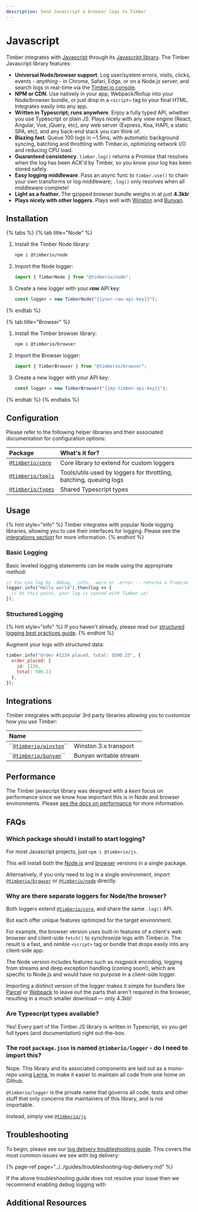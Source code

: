 ```yaml
---
description: Send Javascript & browser logs to Timber
---
```


# Javascript

Timber integrates with [Javascript](https://en.wikipedia.org/wiki/JavaScript) through its [Javascript library](https://github.com/timberio/timber-js). The Timber Javascript library features:

* **Universal Node/browser support**. Log user/system errors, visits, clicks, events - _anything_ - in Chrome, Safari, Edge, or on a Node.js server, and search logs in real-time via the [Timber.io console](https://timber.io/).
* **NPM or CDN**. Use natively in your app, Webpack/Rollup into your Node/browser bundle, or just drop in a `<script>` tag to your final HTML. Integrates easily into any app.
* **Written in Typescript; runs anywhere**. Enjoy a fully typed API, whether you use Typescript or plain JS. Plays nicely with any view engine \(React, Angular, Vue, jQuery, etc\), any web server \(Express, Koa, HAPI, a static SPA, etc\), and any back-end stack you can think of.
* **Blazing fast**. Queue 100 logs in ~1.5ms, with automatic background syncing, batching and throttling with Timber.io, optimizing network I/O and reducing CPU load.
* **Guaranteed consistency**. `timber.log()` returns a Promise that resolves when the log has been ACK'd by Timber, so you know your log has been stored safely.
* **Easy logging middleware**. Pass an async func to `timber.use()` to chain your own transforms or log middleware; `.log()` only resolves when all middleware complete!
* **Light as a feather.** The gzipped browser bundle weighs in at just **4.3kb**!
* **Plays nicely with other loggers**. Plays well with [Winston](https://github.com/timberio/timber-js/blob/master/packages/winston) and [Bunyan](https://github.com/timberio/timber-js/blob/master/packages/bunyan).

## Installation

{% tabs %}
{% tab title="Node" %}
1. Install the Timber Node library:  


   ```bash
   npm i @timberio/node
   ```

2. Import the Node logger:  


   ```javascript
   import { TimberNode } from "@timberio/node";
   ```

3. Create a new logger with your _**raw**_ API key:  


   ```javascript
   const logger = new TimberNode("{{your-raw-api-key}}");
   ```
{% endtab %}

{% tab title="Browser" %}
1. Install the Timber browser library:  


   ```bash
   npm i @timberio/browser
   ```

2. Import the Browser logger:  


   ```javascript
   import { TimberBrowser } from "@timberio/browser";
   ```

3. Create a new logger with your API key:  


   ```javascript
   const logger = new TimberBrowser("{{my-timber-api-key}}");
   ```
{% endtab %}
{% endtabs %}

## Configuration

Please refer to the following helper libraries and their associated documentation for configuration options:

| Package | What's it for? |
| :--- | :--- |
| [`@timberio/core`](https://github.com/timberio/timber-js/blob/master/packages/core) | Core library to extend for custom loggers |
| [`@timberio/tools`](https://github.com/timberio/timber-js/blob/master/packages/tools) | Tools/utils used by loggers for throttling, batching, queuing logs |
| [`@timberio/types`](https://github.com/timberio/timber-js/blob/master/packages/types) | Shared Typescript types |

## Usage

{% hint style="info" %}
Timber integrates with popular Node logging libraries, allowing you to use their interfaces for logging. Please see the [integrations section](./#integrations) for more information.
{% endhint %}

### Basic Logging

Basic leveled logging statements can be made using the appropriate method:

```javascript
// You can log by .debug, .info, .warn or .error -- returns a Promise
logger.info("Hello world").then(log => {
  // At this point, your log is synced with Timber.io!
});
```

### Structured Logging

{% hint style="info" %}
If you haven't already, please read our [structured logging best practices guide](../../guides/event-naming.md).
{% endhint %}

Augment your logs with structured data:

```javascript
timber.info("Order #1234 placed, total: $500.23", {
  order_placed: {
    id: 1234,
    total: 500.23
  },
});
```

## Integrations

Timber integrates with popular 3rd party libraries allowing you to customize how you use Timber:

| Name |  |
| :--- | :--- |
| \`\`[`@timberio/winston`](https://github.com/timberio/timber-js/tree/master/packages/winston)\`\` | Winston 3.x transport |
| \`\`[`@timberio/bunyan`](https://github.com/timberio/timber-js/tree/master/packages/bunyan)\`\` | Bunyan writable stream |

## Performance

The Timber javascript library was designed with a _keen_ focus on performance since we know how important this is in Node and browser environments. Please [see the docs on performance](https://github.com/timberio/timber-js#performance) for more information.

## FAQs

### Which package should I install to start logging?

For most Javascript projects, just `npm i @timberio/js`.

This will install both the [Node.js](https://github.com/timberio/timber-js/blob/master/packages/node) and [browser](https://github.com/timberio/timber-js/blob/master/packages/browser) versions in a single package.

Alternatively, if you only need to log in a single environment, import [`@timberio/browser`](https://github.com/timberio/timber-js/blob/master/packages/browser) or [`@timberio/node`](https://github.com/timberio/timber-js/blob/master/packages/node) directly.

### Why are there separate loggers for Node/the browser?

Both loggers extend [`@timberio/core`](https://github.com/timberio/timber-js/blob/master/packages/core), and share the same `.log()` API.

But each offer unique features optimized for the target environment.

For example, the browser version uses built-in features of a client's web browser and client-side `fetch()` to synchronize logs with Timber.io. The result is a fast, and nimble `<script>` tag or bundle that drops easily into any client-side app.

The Node version includes features such as _msgpack_ encoding, logging from streams and deep exception handling \(coming soon!\), which are specific to Node.js and would have no purpose in a client-side logger.

Importing a distinct version of the logger makes it simple for bundlers like [Parcel](https://parceljs.org/) or [Webpack](https://webpack.js.org/) to leave out the parts that aren't required in the browser, resulting in a much smaller download — only 4.3kb!

### Are Typescript types available?

Yes! Every part of the Timber JS library is written in Typescript, so you get full types \(and documentation\) right out-the-box.

### The root `package.json` is named `@timberio/logger` - do I need to import this?

Nope. This library and its associated components are laid out as a mono-repo using [Lerna](https://github.com/lerna/lerna), to make it easier to maintain all code from one home on Github.

`@timberio/logger` is the private name that governs all code, tests and other stuff that only concerns the maintainers of this library, and is not importable.

Instead, simply use [`@timberio/js`](https://github.com/timberio/timber-js/blob/master/packages/js)

## Troubleshooting

To begin, please see our [log delivery troubleshooting guide](../../guides/troubleshooting-log-delivery.md). This covers the most common issues we see with log delivery:

{% page-ref page="../../guides/troubleshooting-log-delivery.md" %}

If the above troubleshooting guide does not resolve your issue then we recommend enabling debug logging with

## Additional Resources



